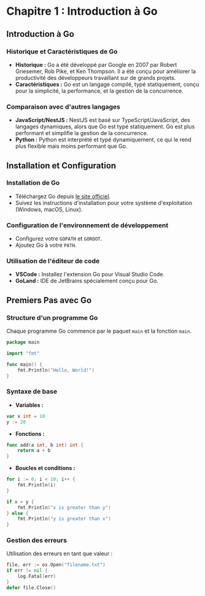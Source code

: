 # Chapitre 1 : Introduction à Go

## Introduction à Go

### Historique et Caractéristiques de Go
- **Historique :** Go a été développé par Google en 2007 par Robert Griesemer, Rob Pike, et Ken Thompson. Il a été conçu pour améliorer la productivité des développeurs travaillant sur de grands projets.
- **Caractéristiques :** Go est un langage compilé, typé statiquement, conçu pour la simplicité, la performance, et la gestion de la concurrence.

### Comparaison avec d'autres langages
- **JavaScript/NestJS :** NestJS est basé sur TypeScript/JavaScript, des langages dynamiques, alors que Go est typé statiquement. Go est plus performant et simplifie la gestion de la concurrence.
- **Python :** Python est interprété et typé dynamiquement, ce qui le rend plus flexible mais moins performant que Go.

## Installation et Configuration

### Installation de Go
- Téléchargez Go depuis [le site officiel](https://golang.org/dl/).
- Suivez les instructions d'installation pour votre système d'exploitation (Windows, macOS, Linux).

### Configuration de l'environnement de développement
- Configurez votre `GOPATH` et `GOROOT`.
- Ajoutez Go à votre `PATH`.

### Utilisation de l'éditeur de code
- **VSCode :** Installez l'extension Go pour Visual Studio Code.
- **GoLand :** IDE de JetBrains spécialement conçu pour Go.

## Premiers Pas avec Go

### Structure d'un programme Go
Chaque programme Go commence par le paquet `main` et la fonction `main`.

```go
package main

import "fmt"

func main() {
    fmt.Println("Hello, World!")
}
```

### Syntaxe de base
- **Variables :**
```go
var x int = 10
y := 20
```
- **Fonctions :**
```go
func add(a int, b int) int {
    return a + b
}
```
- **Boucles et conditions :**
```go
for i := 0; i < 10; i++ {
    fmt.Println(i)
}

if x > y {
    fmt.Println("x is greater than y")
} else {
    fmt.Println("y is greater than x")
}
```

### Gestion des erreurs
Utilisation des erreurs en tant que valeur :

```go
file, err := os.Open("filename.txt")
if err != nil {
    log.Fatal(err)
}
defer file.Close()
```
